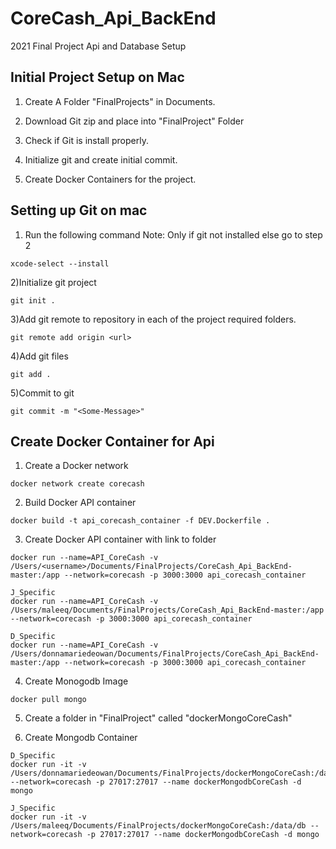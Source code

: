 # CoreCash_Api_BackEnd
2021 Final Project Api and Database Setup

## Initial Project Setup on Mac
1) Create A Folder "FinalProjects" in Documents.

2) Download Git zip and place into "FinalProject" Folder

3) Check if Git is install properly.

4) Initialize git and create initial commit.

5) Create Docker Containers for the project.


## Setting up Git on mac 
1) Run the following command Note: Only if git not installed else go to step 2
```
xcode-select --install
```

2)Initialize git project
```
git init .
```

3)Add git remote to repository in each of the project required folders.
```
git remote add origin <url>
```

4)Add git files
```
git add .
```
5)Commit to git
```
git commit -m "<Some-Message>"
```

## Create Docker Container for Api
1) Create a Docker network
```
docker network create corecash
```

2) Build Docker API container
```
docker build -t api_corecash_container -f DEV.Dockerfile .
```

3) Create Docker API container with link to folder
```
docker run --name=API_CoreCash -v /Users/<username>/Documents/FinalProjects/CoreCash_Api_BackEnd-master:/app --network=corecash -p 3000:3000 api_corecash_container

J_Specific 
docker run --name=API_CoreCash -v /Users/maleeq/Documents/FinalProjects/CoreCash_Api_BackEnd-master:/app --network=corecash -p 3000:3000 api_corecash_container

D_Specific
docker run --name=API_CoreCash -v /Users/donnamariedeowan/Documents/FinalProjects/CoreCash_Api_BackEnd-master:/app --network=corecash -p 3000:3000 api_corecash_container
```

4) Create Monogodb Image
```
docker pull mongo
```

5) Create a folder in "FinalProject" called "dockerMongoCoreCash"

6) Create Mongodb Container
```
D_Specific
docker run -it -v /Users/donnamariedeowan/Documents/FinalProjects/dockerMongoCoreCash:/data/db --network=corecash -p 27017:27017 --name dockerMongodbCoreCash -d mongo

J_Specific
docker run -it -v /Users/maleeq/Documents/FinalProjects/dockerMongoCoreCash:/data/db --network=corecash -p 27017:27017 --name dockerMongodbCoreCash -d mongo
```


